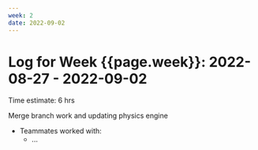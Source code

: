 ```yaml
---
week: 2
date: 2022-09-02
---
```

# Log for Week {{page.week}}: 2022-08-27 - 2022-09-02

Time estimate: 6 hrs

  Merge branch work and updating physics engine 

- Teammates worked with:
  - ...

  
  


